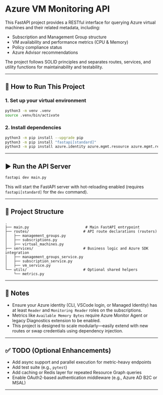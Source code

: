 # Azure VM Monitoring API

This FastAPI project provides a RESTful interface for querying Azure virtual machines and their related metadata, including:
- Subscription and Management Group structure
- VM availability and performance metrics (CPU & Memory)
- Policy compliance status
- Azure Advisor recommendations

The project follows SOLID principles and separates routes, services, and utility functions for maintainability and testability.

---

## 🚀 How to Run This Project

### 1. Set up your virtual environment

```bash
python3 -m venv .venv
source .venv/bin/activate
```

### 2. Install dependencies

```bash
python3 -m pip install --upgrade pip
python3 -m pip install "fastapi[standard]"
python3 -m pip install azure.identity azure.mgmt.resource azure.mgmt.resourcegraph azure.mgmt.managementgroups azure.monitor.query azure.mgmt.policyinsights azure.mgmt.advisor fastapi
```

---

## ▶️ Run the API Server

```bash
fastapi dev main.py
```

This will start the FastAPI server with hot-reloading enabled (requires `fastapi[standard]` for the `dev` command).

---

## 📁 Project Structure

```text
.
├── main.py                          # Main FastAPI entrypoint
├── routes/                         # API route declarations (routers)
│   ├── management_groups.py
│   ├── subscriptions.py
│   ├── virtual_machines.py
├── services/                       # Business logic and Azure SDK integration
│   ├── management_groups_service.py
│   ├── subscription_service.py
│   ├── vm_service.py
└── utils/                          # Optional shared helpers
    └── metrics.py
```

---

## 📌 Notes

- Ensure your Azure identity (CLI, VSCode login, or Managed Identity) has at least `Reader` and `Monitoring Reader` roles on the subscriptions.
- Metrics like `Available Memory Bytes` require Azure Monitor Agent or legacy Diagnostics extension to be enabled.
- This project is designed to scale modularly—easily extend with new routes or swap credentials using dependency injection.

---

## ✅ TODO (Optional Enhancements)

- Add async support and parallel execution for metric-heavy endpoints
- Add test suite (e.g., `pytest`)
- Add caching or Redis layer for repeated Resource Graph queries
- Enable OAuth2-based authentication middleware (e.g., Azure AD B2C or MSAL)

---